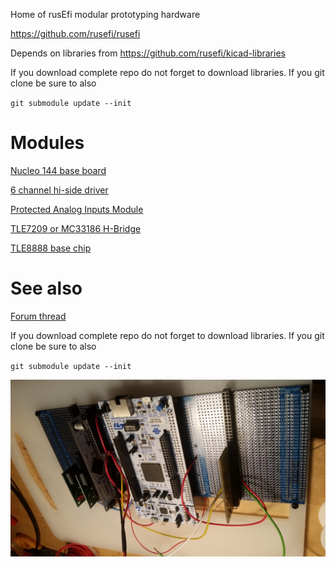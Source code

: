 
Home of rusEfi modular prototyping hardware

https://github.com/rusefi/rusefi

Depends on libraries from https://github.com/rusefi/kicad-libraries

If you download complete repo do not forget to download libraries. If you git clone be sure to also

`git submodule update --init`

# Modules

[Nucleo 144 base board](NUCLEO144_wing)

[6 channel hi-side driver](highside_module)

[Protected Analog Inputs Module](Analog_Input_Module)

[TLE7209 or MC33186 H-Bridge](TLE7209_or_MC33186_H-Bridge_Breakout)

[TLE8888 base chip](TLE8888_Module)

# See also

[Forum thread](https://rusefi.com/forum/viewtopic.php?f=4&t=1459)


If you download complete repo do not forget to download libraries. If you git clone be sure to also

`git submodule update --init`


![image](wings_20191129.jpg)